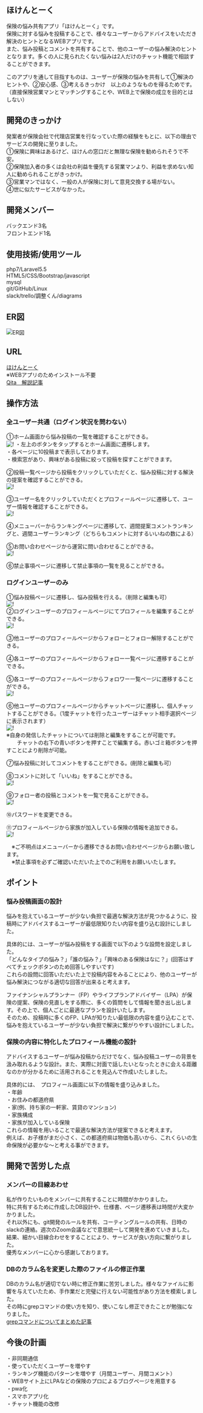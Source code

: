 ## ほけんとーく
保険の悩み共有アプリ「ほけんとーく」です。</br>
保険に対する悩みを投稿することで、様々なユーザーからアドバイスをいただき解決のヒントとなるWEBアプリです。</br>
また、悩み投稿とコメントを共有することで、他のユーザーの悩み解決のヒントとなります。多くの人に見られたくない悩みは2人だけのチャット機能で相談することができます。</br>

このアプリを通して目指すものは、ユーザーが保険の悩みを共有して①解決のヒントや、②安心感、③考えるきっかけ　以上のようなものを得るためです。</br>
（直接保険営業マンとマッチングすることや、WEB上で保険の成立を目的とはしない） </br>


## 開発のきっかけ

発案者が保険会社で代理店営業を行なっていた際の経験をもとに、以下の理由でサービスの開発に至りました。</br>
①保険に興味はあるけど、ほけんの窓口だと無理な保険を勧められそうで不安。</br>
②保険加入者の多くは会社の利益を優先する営業マンより、利益を求めない知人に勧められることがきっかけ。</br>
③営業マンではなく、一般の人が保険に対して意見交換する場がない。</br>
④世に似たサービスがなかった。</br>


## 開発メンバー

バックエンド3名　</br>
フロントエンド1名

## 使用技術/使用ツール

php7/Laravel5.5</br>
HTML5/CSS/Bootstrap/javascript</br>
mysql </br>
git/GitHub/Linux </br> 
slack/trello/調整くん/diagrams </br>

## ER図
![ER図](https://github.com/ryuzo111/matching_insurance/blob/master/ER.png)



## URL


[ほけんとーく](https://www.hoken-talk.net/) </br>
※WEBアプリのためインストール不要</br>
[Qita　解説記事](https://qiita.com/yagiryu/items/f86b505cc28fe55cc054) </br>

## 操作方法

### 全ユーザー共通（ログイン状況を問わない）　
①ホーム画面から悩み投稿の一覧を確認することができる。　</br>
![!](https://github.com/ryuzo111/matching_insurance/blob/master/storage/app/public/default/1readme.png)
・左上のボタンをタップするとホーム画面に遷移します。<br>
・各ページに10投稿まで表示しております。<br>
・検索窓があり、興味がある投稿に絞って投稿を探すことができます。<br>

②投稿一覧ページから投稿をクリックしていただくと、悩み投稿に対する解決の提案を確認することができる。　</br>
![!](https://github.com/ryuzo111/matching_insurance/blob/master/storage/app/public/default/2readme.png)<br>

③ユーザー名をクリックしていただくとプロフィールページに遷移して、ユーザー情報を確認することができる。　</br>
![!](https://github.com/ryuzo111/matching_insurance/blob/master/storage/app/public/default/3readme.png)<br>

④メニューバーからランキングページに遷移して、週間提案コメントランキングと、週間ユーザーランキング（どちらもコメントに対するいいねの数による）　</br>

⑤お問い合わせページから運営に問い合わせることができる。</br>
![!](https://github.com/ryuzo111/matching_insurance/blob/master/storage/app/public/default/4readme.png)<br>

⑥禁止事項ページに遷移して禁止事項の一覧を見ることができる。</br>

### ログインユーザーのみ　
①悩み投稿ページに遷移し、悩み投稿を行える。（削除と編集も可）　</br>
![!](https://github.com/ryuzo111/matching_insurance/blob/master/storage/app/public/default/5readme.png)<br>
②ログインユーザーのプロフィールページにてプロフィールを編集することができる。　</br>
![!](https://github.com/ryuzo111/matching_insurance/blob/master/storage/app/public/default/6readme.png)<br>

③他ユーザーのプロフィールページからフォローとフォロー解除することができる。　</br>

④各ユーザーのプロフィールページからフォロー一覧ページに遷移することができる。　</br>

⑤各ユーザーのプロフィールページからフォロワー一覧ページに遷移することができる。　</br>
![!](https://github.com/ryuzo111/matching_insurance/blob/master/storage/app/public/default/7readme.png)<br>

⑥他ユーザーのプロフィールページからチャットページに遷移し、個人チャットすることができる。（1度チャットを行ったユーザーはチャット相手選択ページに表示されます）　</br>
![!](https://github.com/ryuzo111/matching_insurance/blob/master/storage/app/public/default/8readme.png)<br>
※自身の発信したチャットについては削除と編集をすることが可能です。<br>
　　チャットの右下の青いボタンを押すことで編集する。赤いゴミ箱ボタンを押すことにより削除が可能。<br>
  
⑦悩み投稿に対してコメントをすることができる。(削除と編集も可）　</br>

⑧コメントに対して「いいね」をすることができる。　</br>
![!](https://github.com/ryuzo111/matching_insurance/blob/master/storage/app/public/default/9readme.png)<br>

⑨フォロー者の投稿とコメントを一覧で見ることができる。</br>
![!](https://github.com/ryuzo111/matching_insurance/blob/master/storage/app/public/default/10readme.png)<br>

⑩パスワードを変更できる。</br>

⑪プロフィールページから家族が加入している保険の情報を追加できる。</br>
![!](https://github.com/ryuzo111/matching_insurance/blob/master/storage/app/public/default/11readme.png)<br>

　※ご不明点はメニューバーから遷移できるお問い合わせページからお願い致します。　</br>
　※禁止事項を必ずご確認いただいた上でのご利用をお願いいたします。</br>

## ポイント

### 悩み投稿画面の設計
悩みを抱えているユーザーが少ない負担で最適な解決方法が見つかるように、投稿時にアドバイスするユーザーが最低限知りたい内容を盛り込む設計にしました。　<br>

具体的には、ユーザーが悩み投稿をする画面で以下のような設問を設定しました。<br>
「どんなタイプの悩み？」「誰の悩み？」「興味のある保険はなに？」(回答はすべてチェックボタンのため回答しやすいです)<br>
これらの設問に回答いただいた上で投稿内容をみることにより、他のユーザーが悩み解決につながる適切な回答が出来ると考えます。<br>

ファイナンシャルプランナー（FP）やライフプランアドバイザー（LPA）が保険の提案、保険の見直しをする際に、多くの質問をして情報を聞き出し出します。その上で、個人ごとに最適なプランを設計いたします。　<br>
そのため、投稿時に多くのFP、LPAが知りたい最低限の内容を盛り込むことで、悩みを抱えているユーザーが少ない負担で解決に繋がりやすい設計にしました。　<br>

### 保険の内容に特化したプロフィール機能の設計
アドバイスするユーザーが悩み投稿からだけでなく、悩み投稿ユーザーの背景を汲み取れるような設計。また、実際に対面で話したいとなったときに会える距離なのかが分かるために活用されることを見込んで作成いたしました。<br>

具体的には、　プロフィール画面に以下の情報を盛り込みました。<br>
・年齢<br>
・お住みの都道府県<br>
・家(例、持ち家の一軒家、賃貸のマンション)<br>
・家族構成<br>
・家族が加入している保険<br>
これらの情報を用いることで最適な解決方法が提案できると考えます。<br>
例えば、お子様がまだ小さく、この都道府県は物価も高いから、これくらいの生命保険が必要かな〜と考える事ができます。<br>

## 開発で苦労した点
### メンバーの目線あわせ
私が作りたいものをメンバーに共有することに時間がかかりました。 <br>
特に共有するために作成したDB設計や、仕様書、ページ遷移表は時間が大変かかりました。<br>
それ以外にも、git開発のルールを共有、コーティングルールの共有、日時のslackの連絡。週次のZoom会議などで意思統一して開発を進めていきました。<br>
結果、細かい目線合わせをすることにより、サービスが良い方向に繋がりました。<br>
優秀なメンバーに心から感謝しております。<br>

### DBのカラム名を変更した際のファイルの修正作業
DBのカラム名が適切でない時に修正作業に苦労しました。様々なファイルに影響を与えていたため、手作業だと完璧に行えない可能性があり方法を模索しました。<br>
その時にgrepコマンドの使い方を知り、使いこなし修正できたことが勉強になりました。<br>
[grepコマンドについてまとめた記事](https://qiita.com/yagiryu/items/6128ad998560510be5de) </br>

## 今後の計画

・非同期通信</br>
・使っていただくユーザーを増やす　</br>
・ランキング機能のパターンを増やす（月間ユーザー、月間コメント）　</br>
・WEBサイト上にLPAなどの保険のプロによるブログページを用意する　</br>
・pwa化　</br>
・スマホアプリ化　</br>
・チャット機能の改修　</br>

